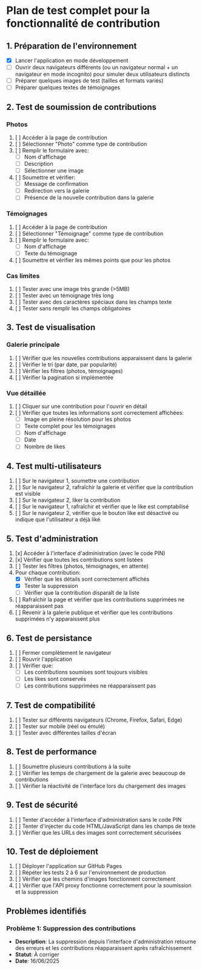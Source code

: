 # Plan de test complet pour la fonctionnalité de contribution

## 1. Préparation de l'environnement

- [x] Lancer l'application en mode développement
- [ ] Ouvrir deux navigateurs différents (ou un navigateur normal + un navigateur en mode incognito) pour simuler deux utilisateurs distincts
- [ ] Préparer quelques images de test (tailles et formats variés)
- [ ] Préparer quelques textes de témoignages

## 2. Test de soumission de contributions

### Photos
1. [ ] Accéder à la page de contribution
2. [ ] Sélectionner "Photo" comme type de contribution
3. [ ] Remplir le formulaire avec:
   - [ ] Nom d'affichage
   - [ ] Description
   - [ ] Sélectionner une image
4. [ ] Soumettre et vérifier:
   - [ ] Message de confirmation
   - [ ] Redirection vers la galerie
   - [ ] Présence de la nouvelle contribution dans la galerie

### Témoignages
1. [ ] Accéder à la page de contribution
2. [ ] Sélectionner "Témoignage" comme type de contribution
3. [ ] Remplir le formulaire avec:
   - [ ] Nom d'affichage
   - [ ] Texte du témoignage
4. [ ] Soumettre et vérifier les mêmes points que pour les photos

### Cas limites
1. [ ] Tester avec une image très grande (>5MB)
2. [ ] Tester avec un témoignage très long
3. [ ] Tester avec des caractères spéciaux dans les champs texte
4. [ ] Tester sans remplir les champs obligatoires

## 3. Test de visualisation

### Galerie principale
1. [ ] Vérifier que les nouvelles contributions apparaissent dans la galerie
2. [ ] Vérifier le tri (par date, par popularité)
3. [ ] Vérifier les filtres (photos, témoignages)
4. [ ] Vérifier la pagination si implémentée

### Vue détaillée
1. [ ] Cliquer sur une contribution pour l'ouvrir en détail
2. [ ] Vérifier que toutes les informations sont correctement affichées:
   - [ ] Image en pleine résolution pour les photos
   - [ ] Texte complet pour les témoignages
   - [ ] Nom d'affichage
   - [ ] Date
   - [ ] Nombre de likes

## 4. Test multi-utilisateurs

1. [ ] Sur le navigateur 1, soumettre une contribution
2. [ ] Sur le navigateur 2, rafraîchir la galerie et vérifier que la contribution est visible
3. [ ] Sur le navigateur 2, liker la contribution
4. [ ] Sur le navigateur 1, rafraîchir et vérifier que le like est comptabilisé
5. [ ] Sur le navigateur 2, vérifier que le bouton like est désactivé ou indique que l'utilisateur a déjà liké

## 5. Test d'administration

1. [x] Accéder à l'interface d'administration (avec le code PIN)
2. [x] Vérifier que toutes les contributions sont listées
3. [ ] Tester les filtres (photos, témoignages, en attente)
4. Pour chaque contribution:
   - [x] Vérifier que les détails sont correctement affichés
   - [x] Tester la suppression
   - [ ] Vérifier que la contribution disparaît de la liste
5. [ ] Rafraîchir la page et vérifier que les contributions supprimées ne réapparaissent pas
6. [ ] Revenir à la galerie publique et vérifier que les contributions supprimées n'y apparaissent plus

## 6. Test de persistance

1. [ ] Fermer complètement le navigateur
2. [ ] Rouvrir l'application
3. [ ] Vérifier que:
   - [ ] Les contributions soumises sont toujours visibles
   - [ ] Les likes sont conservés
   - [ ] Les contributions supprimées ne réapparaissent pas

## 7. Test de compatibilité

1. [ ] Tester sur différents navigateurs (Chrome, Firefox, Safari, Edge)
2. [ ] Tester sur mobile (réel ou émulé)
3. [ ] Tester avec différentes tailles d'écran

## 8. Test de performance

1. [ ] Soumettre plusieurs contributions à la suite
2. [ ] Vérifier les temps de chargement de la galerie avec beaucoup de contributions
3. [ ] Vérifier la réactivité de l'interface lors du chargement des images

## 9. Test de sécurité

1. [ ] Tenter d'accéder à l'interface d'administration sans le code PIN
2. [ ] Tenter d'injecter du code HTML/JavaScript dans les champs de texte
3. [ ] Vérifier que les URLs des images sont correctement sécurisées

## 10. Test de déploiement

1. [ ] Déployer l'application sur GitHub Pages
2. [ ] Répéter les tests 2 à 6 sur l'environnement de production
3. [ ] Vérifier que les chemins d'images fonctionnent correctement
4. [ ] Vérifier que l'API proxy fonctionne correctement pour la soumission et la suppression

## Problèmes identifiés

### Problème 1: Suppression des contributions
- **Description**: La suppression depuis l'interface d'administration retourne des erreurs et les contributions réapparaissent après rafraîchissement
- **Statut**: À corriger
- **Date**: 16/06/2025
